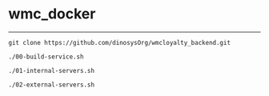 # wmc_docker

---

```
git clone https://github.com/dinosysOrg/wmcloyalty_backend.git

./00-build-service.sh

./01-internal-servers.sh

./02-external-servers.sh
```
